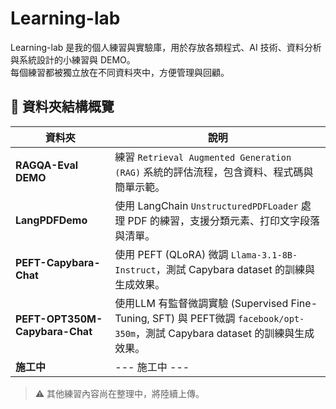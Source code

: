 # Learning-lab

Learning-lab 是我的個人練習與實驗庫，用於存放各類程式、AI 技術、資料分析與系統設計的小練習與 DEMO。  
每個練習都被獨立放在不同資料夾中，方便管理與回顧。

## 📂 資料夾結構概覽

| 資料夾 | 說明 |
|--------|------|
| **RAGQA-Eval DEMO** | 練習 `Retrieval Augmented Generation (RAG)` 系統的評估流程，包含資料、程式碼與簡單示範。 |
| **LangPDFDemo** | 使用 LangChain `UnstructuredPDFLoader` 處理 PDF 的練習，支援分類元素、打印文字段落與清單。 |
| **PEFT-Capybara-Chat** | 使用 PEFT (QLoRA) 微調 `Llama-3.1-8B-Instruct`，測試 Capybara dataset 的訓練與生成效果。 |
| **PEFT-OPT350M-Capybara-Chat** | 使用LLM 有監督微調實驗 (Supervised Fine-Tuning, SFT) 與 PEFT微調 `facebook/opt-350m`，測試 Capybara dataset 的訓練與生成效果。 |
| **施工中** | --- 施工中 --- |

> ⚠️ 其他練習內容尚在整理中，將陸續上傳。 
